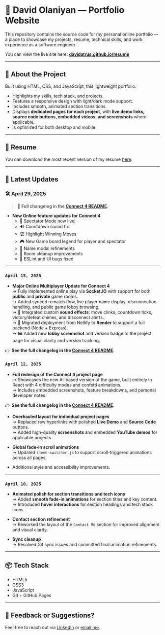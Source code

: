 # 💼 David Olaniyan — Portfolio Website

This repository contains the source code for my personal online portfolio — a place to showcase my projects, resume, technical skills, and work experience as a software engineer.

You can view the live site here: **[davidatrus.github.io/resume](https://davidatrus.github.io/resume)**

---

## 🚀 About the Project

Built using HTML, CSS, and JavaScript, this lightweight portfolio:

- Highlights my skills, tech stack, and projects.
- Features a responsive design with light/dark mode support.
- Includes smooth, animated section transitions.
- Displays **dedicated pages for each project**, with **live demo links, source code buttons, embedded videos, and screenshots** where applicable.
- Is optimized for both desktop and mobile.

---

## 📄 Resume

You can download the most recent version of my resume [here](./assets/resume.pdf).

---

## 📝 Latest Updates

### 🛠 April 29, 2025

> 📄 **Full changelog in the [Connect 4 README](https://github.com/davidatrus/connect4game#readme)**.

- **New Online feature updates for Connect 4**
  - 🎯 Spectator Mode now live!
  - 🔊 Countdown sound fix
  - 🏆 Highlight Winning Moves
  - 🎮 New Game board legend for player and spectator
  - 🪪 Name modal refinements
  - 🧹 Room cleanup improvements
  - 🐛 ESLint and UI bugs fixed


---

### `April 15, 2025`

- **Major Online Multiplayer Update for Connect 4**  
  → Fully implemented online play via **Socket.IO** with support for both **public** and **private** game rooms.  
  → Added synced rematch flow, live player name display, disconnection handling, and public game lobby browsing.  
  → 🎵 Integrated custom **sound effects**: move clinks, countdown ticks, victory/defeat chimes, and disconnect alerts.  
  → 🚀 Migrated deployment from Netlify to **Render** to support a full backend (Node + Express).  
  → 🖼 Added new **lobby screenshot** and version badge to the project page for visual clarity and version tracking.

👉 **See the full changelog in the [Connect 4 README](https://github.com/davidatrus/connect4game#readme)**.

### `April 12, 2025`

- **Full redesign of the Connect 4 project page**  
  → Showcases the new AI-based version of the game, built entirely in React with 4 difficulty modes and confetti animations.  
 → Includes embedded screenshots, feature breakdowns, and personal developer notes.  

👉 **See the full changelog in the [Connect 4 README](https://github.com/davidatrus/connect4game#readme)**.


- **Overhauled layout for individual project pages**  
  → Replaced raw hyperlinks with polished **Live Demo** and **Source Code** buttons.  
  → Added high-quality **screenshots** and embedded **YouTube demos** for applicable projects.

- **Global fade-in scroll animations**  
  → Updated `theme-switcher.js` to support scroll-triggered animations across all pages.

- Additional style and accessibility improvements.

---

### `April 10, 2025`

- **Animated polish for section transitions and tech icons**  
  → Added **smooth fade-in animations** for section titles and key content.  
  → Introduced **hover interactions** for section headings and tech stack icons.

- **Contact section refinement**  
  → Reworked the layout of the `Contact Me` section for improved alignment and visual clarity.

- **Sync cleanup**  
  → Resolved Git sync issues and committed final animation refinements.



---

## 📦 Tech Stack

- HTML5
- CSS3
- JavaScript
- Git + GitHub Pages

---

## 🙌 Feedback or Suggestions?

Feel free to reach out via [LinkedIn](https://www.linkedin.com/in/david-olaniyan-916326179/) or [email me](mailto:davidolaniyan8@gmail.com).
